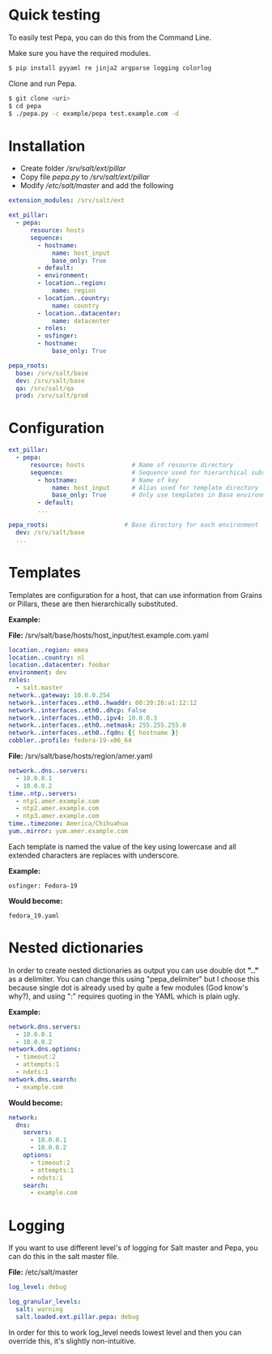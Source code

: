# Quick testing

To easily test Pepa, you can do this from the Command Line.

Make sure you have the required modules.

```bash
$ pip install pyyaml re jinja2 argparse logging colorlog
```

Clone and run Pepa.

```bash
$ git clone <uri>
$ cd pepa
$ ./pepa.py -c example/pepa test.example.com -d
```

# Installation

- Create folder */srv/salt/ext/pillar*
- Copy file *pepa.py* to */srv/salt/ext/pillar*
- Modify */etc/salt/master* and add the following

```yaml
extension_modules: /srv/salt/ext

ext_pillar:
  - pepa:
      resource: hosts
      sequence:
        - hostname:
            name: host_input
            base_only: True
        - default:
        - environment:
        - location..region:
            name: region
        - location..country:
            name: country
        - location..datacenter:
            name: datacenter
        - roles:
        - osfinger:
        - hostname:
            base_only: True  

pepa_roots:
  base: /srv/salt/base
  dev: /srv/salt/base
  qa: /srv/salt/qa
  prod: /srv/salt/prod
```

# Configuration

```yaml
ext_pillar:
  - pepa:
      resource: hosts             # Name of resource directory
      sequence:                   # Sequence used for hierarchical substitution
        - hostname:               # Name of key
            name: host_input      # Alias used for template directory
            base_only: True       # Only use templates in Base environment, i.e. no staging
        - default:
        ...

pepa_roots:                     # Base directory for each environment
  dev: /srv/salt/base
  ...
```

# Templates

Templates are configuration for a host, that can use information from Grains or Pillars, these are then hierarchically substituted.

**Example:**

**File:** /srv/salt/base/hosts/host_input/test.example.com.yaml

```yaml
location..region: emea
location..country: nl
location..datacenter: foobar
environment: dev
roles:
  - salt.master
network..gateway: 10.0.0.254
network..interfaces..eth0..hwaddr: 00:20:26:a1:12:12
network..interfaces..eth0..dhcp: False
network..interfaces..eth0..ipv4: 10.0.0.3
network..interfaces..eth0..netmask: 255.255.255.0
network..interfaces..eth0..fqdn: {{ hostname }}
cobbler..profile: fedora-19-x86_64
```

**File:** /srv/salt/base/hosts/region/amer.yaml

```yaml
network..dns..servers:
  - 10.0.0.1
  - 10.0.0.2
time..ntp..servers:
  - ntp1.amer.example.com
  - ntp2.amer.example.com
  - ntp3.amer.example.com
time..timezone: America/Chihuahua
yum..mirror: yum.amer.example.com
```

Each template is named the value of the key using lowercase and all extended characters are replaces with underscore.

**Example:**

    osfinger: Fedora-19

**Would become:**

    fedora_19.yaml

# Nested dictionaries

In order to create nested dictionaries as output you can use double dot **".."** as a delimiter. You can change this using "pepa_delimiter" but I choose this because single dot is already used by quite a few modules (God know's why?), and using ":" requires quoting in the YAML which is plain ugly.

**Example:**

```yaml
network.dns.servers:
  - 10.0.0.1
  - 10.0.0.2
network.dns.options:
  - timeout:2
  - attempts:1
  - ndots:1
network.dns.search:
  - example.com
```

**Would become:**

```yaml
network:
  dns:
    servers:
      - 10.0.0.1
      - 10.0.0.2
    options:
      - timeout:2
      - attempts:1
      - ndots:1
    search:
      - example.com
```

# Logging

If you want to use different level's of logging for Salt master and Pepa, you can do this in the salt master file.

**File:** /etc/salt/master

```yaml
log_level: debug

log_granular_levels:
  salt: warning
  salt.loaded.ext.pillar.pepa: debug
```

In order for this to work log_level needs lowest level and then you can override this, it's slightly non-intuitive.
